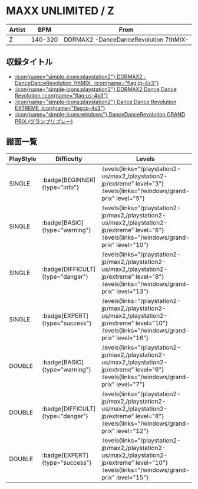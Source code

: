 # MAXX UNLIMITED / Z

|Artist|BPM|From|
|------|---|----|
|Z|140-320|DDRMAX2 -DanceDanceRevolution 7thMIX-|

## 収録タイトル

- [:icon{name="simple-icons:playstation2"} DDRMAX2 -DanceDanceRevolution 7thMIX- :icon{name="flag:jp-4x3"}](/playstation2-jp/max2)
- [:icon{name="simple-icons:playstation2"} DDRMAX2 Dance Dance Revolution :icon{name="flag:us-4x3"}](/playstation2-us/max2)
- [:icon{name="simple-icons:playstation2"} Dance Dance Revolution EXTREME :icon{name="flag:jp-4x3"}](/playstation2-jp/extreme)
- [:icon{name="simple-icons:windows"} DanceDanceRevolution GRAND PRIX (グランプリプレー)](/windows/grand-prix)

## 譜面一覧

|PlayStyle|Difficulty|Levels|Notes|Movie|
|---------|----------|------|-----|-----|
|SINGLE| :badge[BEGINNER]{type="info"}| :levels{links="/playstation2-us/max2,/playstation2-jp/extreme" level="3"} :levels{links="/windows/grand-prix" level="5"}|94/0||
|SINGLE| :badge[BASIC]{type="warning"}| :levels{links="/playstation2-jp/max2,/playstation2-us/max2,/playstation2-jp/extreme" level="6"} :levels{links="/windows/grand-prix" level="10"}|222/49||
|SINGLE| :badge[DIFFICULT]{type="danger"}| :levels{links="/playstation2-jp/max2,/playstation2-us/max2,/playstation2-jp/extreme" level="8"} :levels{links="/windows/grand-prix" level="13"}|333/62||
|SINGLE| :badge[EXPERT]{type="success"}| :levels{links="/playstation2-jp/max2,/playstation2-us/max2,/playstation2-jp/extreme" level="10"} :levels{links="/windows/grand-prix" level="16"}|555/56||
|DOUBLE| :badge[BASIC]{type="warning"}| :levels{links="/playstation2-jp/max2,/playstation2-us/max2,/playstation2-jp/extreme" level="6"} :levels{links="/windows/grand-prix" level="7"}|150/69||
|DOUBLE| :badge[DIFFICULT]{type="danger"}| :levels{links="/playstation2-jp/max2,/playstation2-us/max2,/playstation2-jp/extreme" level="8"} :levels{links="/windows/grand-prix" level="12"}|300/55||
|DOUBLE| :badge[EXPERT]{type="success"}| :levels{links="/playstation2-jp/max2,/playstation2-us/max2,/playstation2-jp/extreme" level="10"} :levels{links="/windows/grand-prix" level="15"}|500/23||
